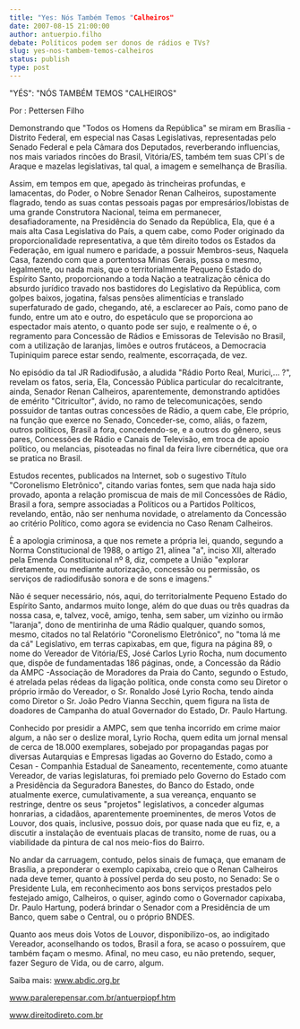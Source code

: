 ```yaml
---
title: "Yes: Nós Também Temos "Calheiros"
date: 2007-08-15 21:00:00
author: antuerpio.filho
debate: Políticos podem ser donos de rádios e TVs?
slug: yes-nos-tambem-temos-calheiros
status: publish 
type: post
---
```


"YÉS": "NÓS TAMBÉM TEMOS "CALHEIROS"  

  

Por : Pettersen Filho  

  

 Demonstrando que "Todos os Homens da República" se miram em Brasília - Distrito Federal, em especial nas Casas Legislativas, representadas pelo Senado Federal e pela Câmara dos Deputados, reverberando influencias, nos mais variados rincões do Brasil, Vitória/ES, também tem suas CPI`s de Araque e mazelas legislativas, tal qual, a imagem e semelhança de Brasília.  

 Assim, em tempos em que, apegado às trincheiras profundas, e lamacentas, do Poder, o Nobre Senador Renan Calheiros, supostamente flagrado, tendo as suas contas pessoais pagas por empresários/lobistas de uma grande Construtora Nacional, teima em permanecer, desafiadoramente, na Presidência do Senado da República, Ela, que é a mais alta Casa Legislativa do País, a quem cabe, como Poder originado da proporcionalidade representativa, a que têm direito todos os Estados da Federação, em igual numero e paridade, a possuir Membros-seus, Naquela Casa, fazendo com que a portentosa Minas Gerais, possa o mesmo, legalmente, ou nada mais, que o territorialmente Pequeno Estado do Espírito Santo, proporcionando a toda Nação a teatralização cênica do absurdo jurídico travado nos bastidores do Legislativo da República, com golpes baixos, jogatina, falsas pensões alimentícias e translado superfaturado de gado, chegando, até, a esclarecer ao País, como pano de fundo, entre um ato e outro, do espetáculo que se proporciona ao espectador mais atento, o quanto pode ser sujo, e realmente o é, o regramento para Concessão de Rádios e Emissoras de Televisão no Brasil, com a utilização de laranjas, limões e outros frutáceos, a Democracia Tupiniquim parece estar sendo, realmente, escorraçada, de vez.  

 No episódio da tal JR Radiodifusão, a aludida "Rádio Porto Real, Murici,... ?", revelam os fatos, seria, Ela, Concessão Pública particular do recalcitrante, ainda, Senador Renan Calheiros, aparentemente, demonstrando aptidões de emérito "Citricultor", ávido, no ramo de telecomunicações, sendo possuidor de tantas outras concessões de Rádio, a quem cabe, Ele próprio, na função que exerce no Senado, Conceder-se, como, aliás, o fazem, outros políticos, Brasil a fora, concedendo-se, e a outros do gênero, seus pares, Concessões de Rádio e Canais de Televisão, em troca de apoio político, ou melancias, pisoteadas no final da feira livre cibernética, que ora se pratica no Brasil.  

 Estudos recentes, publicados na Internet, sob o sugestivo Título "Coronelismo Eletrônico", citando varias fontes, sem que nada haja sido provado, aponta a relação promiscua de mais de mil Concessões de Rádio, Brasil a fora, sempre associadas a Políticos ou a Partidos Políticos, revelando, então, não ser nenhuma novidade, o atrelamento da Concessão ao critério Político, como agora se evidencia no Caso Renam Calheiros.  

 È a apologia criminosa, a que nos remete a própria lei, quando, segundo a Norma Constitucional de 1988, o artigo 21, alínea "a", inciso XII, alterado pela Emenda Constitucional nº 8, diz, compete a União "explorar diretamente, ou mediante autorização, concessão ou permissão, os serviços de radiodifusão sonora e de sons e imagens."  

 Não é sequer necessário, nós, aqui, do territorialmente Pequeno Estado do Espírito Santo, andarmos muito longe, além do que duas ou três quadras da nossa casa, e, talvez, você, amigo, tenha, sem saber, um vizinho ou irmão "laranja", dono de mentirinha de uma Rádio qualquer, quando somos, mesmo, citados no tal Relatório "Coronelismo Eletrônico", no "toma lá me da cá" Legislativo, em terras capixabas, em que, figura na página 89, o nome do Vereador de Vitória/ES, José Carlos Lyrio Rocha, num documento que, dispõe de fundamentadas 186 páginas, onde, a Concessão da Rádio da AMPC -Associação de Moradores da Praia do Canto, segundo o Estudo, é atrelada pelas rédeas da ligação política, onde consta como seu Diretor o próprio irmão do Vereador, o Sr. Ronaldo José Lyrio Rocha, tendo ainda como Diretor o Sr. João Pedro Vianna Secchin, quem figura na lista de doadores de Campanha do atual Governador do Estado, Dr. Paulo Hartung.  

 Conhecido por presidir a AMPC, sem que tenha incorrido em crime maior algum, a não ser o deslize moral, Lyrio Rocha, quem edita um jornal mensal de cerca de 18.000 exemplares, sobejado por propagandas pagas por diversas Autarquias e Empresas ligadas ao Governo do Estado, como a Cesan - Companhia Estadual de Saneamento, recentemente, como atuante Vereador, de varias legislaturas, foi premiado pelo Governo do Estado com a Presidência da Seguradora Banestes, do Banco do Estado, onde atualmente exerce, cumulativamente, a sua vereança, enquanto se restringe, dentre os seus "projetos" legislativos, a conceder algumas honrarias, a cidadãos, aparentemente proeminentes, de meros Votos de Louvor, dos quais, inclusive, possuo dois, por quase nada que eu fiz, e, a discutir a instalação de eventuais placas de transito, nome de ruas, ou a viabilidade da pintura de cal nos meio-fios do Bairro.  

 No andar da carruagem, contudo, pelos sinais de fumaça, que emanam de Brasília, a preponderar o exemplo capixaba, creio que o Renan Calheiros nada deve temer, quanto à possível perda do seu posto, no Senado: Se o Presidente Lula, em reconhecimento aos bons serviços prestados pelo festejado amigo, Calheiros, o quiser, agindo como o Governador capixaba, Dr. Paulo Hartung, poderá brindar o Senador com a Presidência de um Banco, quem sabe o Central, ou o próprio BNDES.  

 Quanto aos meus dois Votos de Louvor, disponibilizo-os, ao indigitado Vereador, aconselhando os todos, Brasil a fora, se acaso o possuírem, que também façam o mesmo. Afinal, no meu caso, eu não pretendo, sequer, fazer Seguro de Vida, ou de carro, algum.  

  

Saiba mais: www.abdic.org.br  

 www.paralerepensar.com.br/antuerpiopf.htm   

 www.direitodireto.com.br
